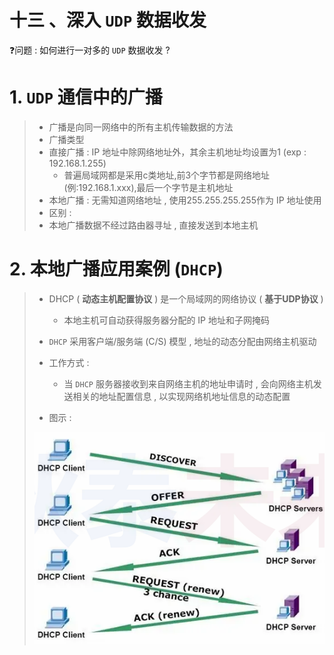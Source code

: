 # 十三 、深入 `UDP` 数据收发

❓问题 : 如何进行一对多的 `UDP` 数据收发 ?

# 1. `UDP` 通信中的广播

>- 广播是向同一网络中的所有主机传输数据的方法
>- 广播类型
>  - 直接广播 : IP 地址中除网络地址外，其余主机地址均设置为1 (exp : 192.168.1.255)
>    - 普遍局域网都是采用c类地址,前3个字节都是网络地址(例:192.168.1.xxx),最后一个字节是主机地址
>  - 本地广播 : 无需知道网络地址 , 使用255.255.255.255作为 IP 地址使用
>- 区别 : 
>  - 本地广播数据不经过路由器寻址 , 直接发送到本地主机
>

# 2. 本地广播应用案例 (`DHCP`)

>- DHCP ( **动态主机配置协议** ) 是一个局域网的网络协议 ( **基于UDP协议** )
>   - 本地主机可自动获得服务器分配的 IP 地址和子网掩码
>
>- `DHCP` 采用客户端/服务端 (C/S) 模型 , 地址的动态分配由网络主机驱动
>- 工作方式 :
>   - 当 `DHCP` 服务器接收到来自网络主机的地址申请时 , 会向网络主机发送相关的地址配置信息 , 以实现网络机地址信息的动态配置
>
>- 图示 : 
>
> <img src="./assets/image-20230909114237375.png" alt="image-20230909114237375" />